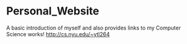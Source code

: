 Personal_Website
===============

A basic introduction of myself and also provides links to my Computer Science works! http://cs.nyu.edu/~ytl264
